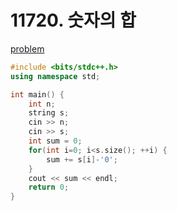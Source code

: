 # 11720. 숫자의 합

[problem](https://www.acmicpc.net/problem/11720)

```cpp
#include <bits/stdc++.h>
using namespace std;

int main() {
	int n;
	string s;
	cin >> n;
	cin >> s;
	int sum = 0;
	for(int i=0; i<s.size(); ++i) {
		sum += s[i]-'0';
	}
	cout << sum << endl;
	return 0;
}
```
